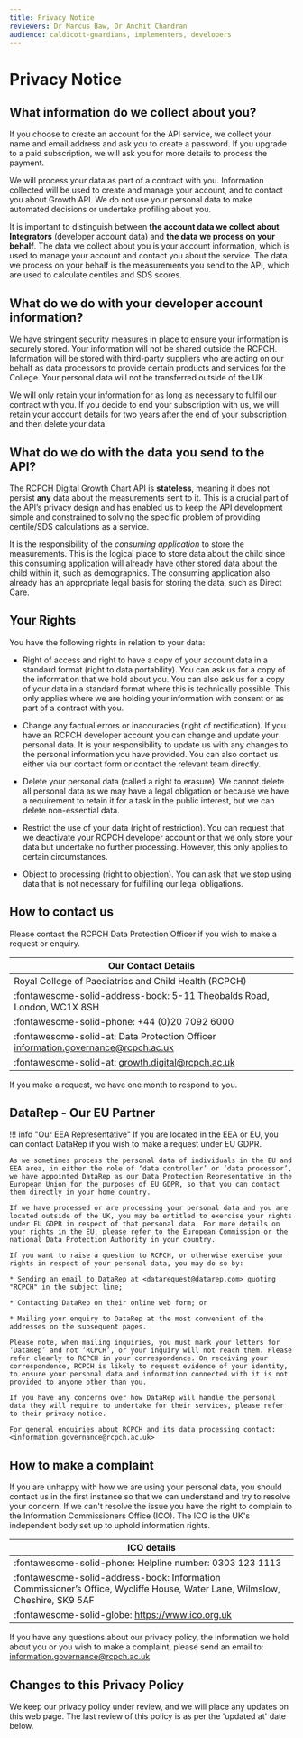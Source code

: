 ```yaml
---
title: Privacy Notice
reviewers: Dr Marcus Baw, Dr Anchit Chandran
audience: caldicott-guardians, implementers, developers
---
```


# Privacy Notice

## What information do we collect about you?

If you choose to create an account for the API service, we collect your name and email address and ask you to create a password. If you upgrade to a paid subscription, we will ask you for more details to process the payment.

We will process your data as part of a contract with you. Information collected will be used to create and manage your account, and to contact you about Growth API. We do not use your personal data to make automated decisions or undertake profiling about you.

It is important to distinguish between **the account data we collect about Integrators** (developer account data) and **the data we process on your behalf**. The data we collect about you is your account information, which is used to manage your account and contact you about the service. The data we process on your behalf is the measurements you send to the API, which are used to calculate centiles and SDS scores.

## What do we do with your developer account information?

We have stringent security measures in place to ensure your information is securely stored. Your information will not be shared outside the RCPCH. Information will be stored with third-party suppliers who are acting on our behalf as data processors to provide certain products and services for the College. Your personal data will not be transferred outside of the UK.

We will only retain your information for as long as necessary to fulfil our contract with you. If you decide to end your subscription with us, we will retain your account details for two years after the end of your subscription and then delete your data.

## What do we do with the data you send to the API?

The RCPCH Digital Growth Chart API is **stateless**, meaning it does not persist **any** data about the measurements sent to it. This is a crucial part of the API’s privacy design and has enabled us to keep the API development simple and constrained to solving the specific problem of providing centile/SDS calculations as a service.

It is the responsibility of the *consuming application* to store the measurements. This is the logical place to store data about the child since this consuming application will already have other stored data about the child within it, such as demographics. The consuming application also already has an appropriate legal basis for storing the data, such as Direct Care.

## Your Rights

You have the following rights in relation to your data:

* Right of access and right to have a copy of your account data in a standard format (right to data portability).  You can ask us for a copy of the information that we hold about you. You can also ask us for a copy of your data in a standard format where this is technically possible. This only applies where we are holding your information with consent or as part of a contract with you.

* Change any factual errors or inaccuracies (right of rectification). If you have an RCPCH developer account you can change and update your personal data. It is your responsibility to update us with any changes to the personal information you have provided. You can also contact us either via our contact form or contact the relevant team directly.

* Delete your personal data (called a right to erasure). We cannot delete all personal data as we may have a legal obligation or because we have a requirement to retain it for a task in the public interest, but we can delete non-essential data.

* Restrict the use of your data (right of restriction). You can request that we deactivate your RCPCH developer account or that we only store your data but undertake no further processing. However, this only applies to certain circumstances.

* Object to processing (right to objection). You can ask that we stop using data that is not necessary for fulfilling our legal obligations.

## How to contact us

Please contact the RCPCH Data Protection Officer if you wish to make a request or enquiry.

| Our Contact Details |
| --- |
| Royal College of Paediatrics and Child Health (RCPCH) |
| :fontawesome-solid-address-book: 5-11 Theobalds Road, London, WC1X 8SH |
| :fontawesome-solid-phone: +44 (0)20 7092 6000 |
| :fontawesome-solid-at: Data Protection Officer <information.governance@rcpch.ac.uk> |
| :fontawesome-solid-at:  <growth.digital@rcpch.ac.uk> |

If you make a request, we have one month to respond to you.

## DataRep - Our EU Partner

!!! info "Our EEA Representative"
    If you are located in the EEA or EU, you can contact DataRep if you wish to make a request under EU GDPR.

    As we sometimes process the personal data of individuals in the EU and EEA area, in either the role of ‘data controller’ or ‘data processor’, we have appointed DataRep as our Data Protection Representative in the European Union for the purposes of EU GDPR, so that you can contact them directly in your home country.

    If we have processed or are processing your personal data and you are located outside of the UK, you may be entitled to exercise your rights under EU GDPR in respect of that personal data. For more details on your rights in the EU, please refer to the European Commission or the national Data Protection Authority in your country.

    If you want to raise a question to RCPCH, or otherwise exercise your rights in respect of your personal data, you may do so by:

    * Sending an email to DataRep at <datarequest@datarep.com> quoting "RCPCH" in the subject line;

    * Contacting DataRep on their online web form; or

    * Mailing your enquiry to DataRep at the most convenient of the addresses on the subsequent pages.

    Please note, when mailing inquiries, you must mark your letters for ‘DataRep’ and not ‘RCPCH’, or your inquiry will not reach them. Please refer clearly to RCPCH in your correspondence. On receiving your correspondence, RCPCH is likely to request evidence of your identity, to ensure your personal data and information connected with it is not provided to anyone other than you.

    If you have any concerns over how DataRep will handle the personal data they will require to undertake for their services, please refer to their privacy notice.

    For general enquiries about RCPCH and its data processing contact: <information.governance@rcpch.ac.uk>

## How to make a complaint

If you are unhappy with how we are using your personal data, you should contact us in the first instance so that we can understand and try to resolve your concern. If we can't resolve the issue you have the right to complain to the Information Commissioners Office (ICO). The ICO is the UK's independent body set up to uphold information rights.

| ICO details |
| --- |
| :fontawesome-solid-phone: Helpline number: 0303 123 1113 |
| :fontawesome-solid-address-book: Information Commissioner’s Office, Wycliffe House, Water Lane, Wilmslow, Cheshire, SK9 5AF |
| :fontawesome-solid-globe: <https://www.ico.org.uk> |

If you have any questions about our privacy policy, the information we hold about you or you wish to make a complaint, please send an email to: <information.governance@rcpch.ac.uk>

## Changes to this Privacy Policy

We keep our privacy policy under review, and we will place any updates on this web page. The last review of this policy is as per the 'updated at' date below.
